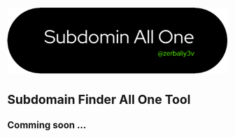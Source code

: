 <p align="center">
  <img src="./github-header-image.png" alt="light bulb icon">
</p>
<h1 aling="center"> 
 Subdomain Finder All One Tool
</h1>
<h2> 
  Comming soon ...
</h2>
